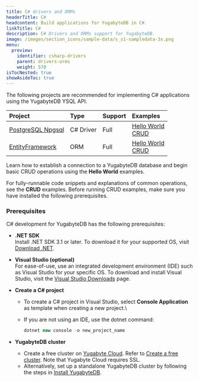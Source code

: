 ```yaml
---
title: C# drivers and ORMs
headerTitle: C#
headcontent: Build applications for YugabyteDB in C#.
linkTitle: C#
description: C# Drivers and ORMs support for YugabyteDB.
image: /images/section_icons/sample-data/s_s1-sampledata-3x.png
menu:
  preview:
    identifier: csharp-drivers
    parent: drivers-orms
    weight: 570
isTocNested: true
showAsideToc: true
---
```

The following projects are recommended for implementing C# applications using the YugabyteDB YSQL API.

| Project | Type | Support | Examples |
| :------ | :--- | :-------| :------- |
| [PostgreSQL Npgsql](postgres-npgsql) | C# Driver | Full | [Hello World](/preview/quick-start/build-apps/csharp/ysql)<br />[CRUD](postgres-npgsql) |
| [EntityFramework](entityframework) | ORM |  Full | [Hello World](/preview/quick-start/build-apps/csharp/ysql-entity-framework/)<br />[CRUD](entityframework) |

Learn how to establish a connection to a YugabyteDB database and begin basic CRUD operations using the **Hello World** examples.

For fully-runnable code snippets and explanations of common operations, see the **CRUD** examples. Before running CRUD examples, make sure you have installed the following prerequisites.

### Prerequisites

C# development for YugabyteDB has the following prerequisites:

- **.NET SDK**\
  Install .NET SDK 3.1 or later. To download it for your supported OS, visit [Download .NET](https://dotnet.microsoft.com/en-us/download).

- **Visual Studio (optional)**\
  For ease-of-use, use an integrated development environment (IDE) such as Visual Studio for your specific OS. To download and install Visual Studio, visit the [Visual Studio Downloads](https://visualstudio.microsoft.com/downloads/) page.

- **Create a C# project**
  - To create a C# project in Visual Studio, select **Console Application** as template when creating a new project.\
  - If you are not using an IDE, use the dotnet command:

    ```csharp
    dotnet new console -o new_project_name
    ```

- **YugabyteDB cluster**
  - Create a free cluster on [Yugabyte Cloud](https://www.yugabyte.com/cloud/). Refer to [Create a free cluster](../../yugabyte-cloud/cloud-basics/create-clusters-free/). Note that Yugabyte Cloud requires SSL.
  - Alternatively, set up a standalone YugabyteDB cluster by following the steps in [Install YugabyteDB](/preview/quick-start/install/macos).
